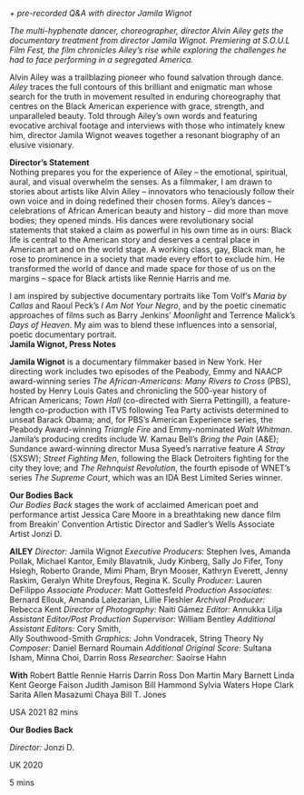 
_+ pre-recorded Q&A with director Jamila Wignot_

_The multi-hyphenate dancer, choreographer, director Alvin Ailey gets the documentary treatment from director Jamila Wignot. Premiering at S.O.U.L Film Fest, the film chronicles Ailey’s rise while exploring the challenges he had to face performing in a segregated America._

Alvin Ailey was a trailblazing pioneer who found salvation through dance. _Ailey_ traces the full contours of this brilliant and enigmatic man whose search for the truth in movement resulted in enduring choreography that centres on the Black American experience with grace, strength, and unparalleled beauty. Told through Ailey’s own words and featuring evocative archival footage and interviews with those who intimately knew him, director Jamila Wignot weaves together a resonant biography of an elusive visionary.<br>

**Director’s Statement**<br>
Nothing prepares you for the experience of Ailey – the emotional, spiritual, aural, and visual overwhelm the senses. As a filmmaker, I am drawn to stories about artists like Alvin Ailey – innovators who tenaciously follow their own voice and in doing redefined their chosen forms. Ailey’s dances – celebrations of African American beauty and history – did more than move bodies; they opened minds. His dances were revolutionary social statements that staked a claim as powerful in his own time as in ours: Black life is central to the American story and deserves a central place in American art and on the world stage. A working class, gay, Black man, he rose to prominence in a society that made every effort to exclude him. He transformed the world of dance and made space for those of us on the margins – space for Black artists like Rennie Harris and me.

I am inspired by subjective documentary portraits like Tom Volf’s _Maria by Callas_ and Raoul Peck’s _I Am Not Your Negro_, and by the poetic cinematic approaches of films such as Barry Jenkins’ _Moonlight_ and Terrence Malick’s _Days of Heaven_. My aim was to blend these influences into a sensorial, poetic documentary portrait.<br>
**Jamila Wignot, Press Notes**<br>

**Jamila Wignot** is a documentary filmmaker based in New York. Her directing work includes two episodes of the Peabody, Emmy and NAACP award-winning series _The African-Americans: Many Rivers to Cross_ (PBS), hosted by Henry Louis Gates and chronicling the 500-year history of African Americans; _Town Hall_ (co-directed with Sierra Pettingill), a feature-length co-production with ITVS following Tea Party activists determined to unseat Barack Obama; and, for PBS’s American Experience series, the Peabody Award-winning _Triangle Fire_ and Emmy-nominated _Walt Whitman_. Jamila’s producing credits include W. Kamau Bell’s _Bring the Pain_ (A&E); Sundance award-winning director Musa Syeed’s narrative feature _A Stray_ (SXSW); _Street Fighting Men_, following the Black Detroiters fighting for the city they love; and _The Rehnquist Revolution_, the fourth episode of WNET’s series _The Supreme Court_, which was an IDA Best Limited Series winner.<br>

**Our Bodies Back**<br>
_Our Bodies Back_ stages the work of acclaimed American poet and performance artist Jessica Care Moore in a breathtaking new dance film from Breakin’ Convention Artistic Director and Sadler’s Wells Associate Artist  Jonzi D.<br>



**AILEY**
_Director:_ Jamila Wignot
_Executive Producers:_ Stephen Ives, Amanda Pollak, Michael Kantor, Emily Blavatnik, Judy Kinberg, Sally Jo Fifer, Tony Hsiegh, Roberto Grande, Mimi Pham, Bryn Mooser, Kathryn Everett, Jenny Raskim, Geralyn White Dreyfous, Regina K. Scully
_Producer:_ Lauren DeFilippo
_Associate Producer:_ Matt Gottesfeld
_Production Associates:_ Bernard Ellouk, Amanda Lalezarian, Lillie Fleshler
_Archival Producer:_ Rebecca Kent
_Director of Photography:_ Naiti Gámez
_Editor:_ Annukka Lilja
_Assistant Editor/Post Production Supervisor:_ William Bentley
_Additional Assistant Editors:_ Cory Smith,  
Ally Southwood-Smith
_Graphics:_ John Vondracek, String Theory Ny
_Composer:_ Daniel Bernard Roumain
_Additional Original Score:_ Sultana Isham,  Minna Choi, Darrin Ross
_Researcher:_ Saoirse Hahn

**With**
Robert Battle
Rennie Harris
Darrin Ross
Don Martin
Mary Barnett
Linda Kent
George Faison
Judith Jamison
Bill Hammond
Sylvia Waters
Hope Clark
Sarita Allen
Masazumi Chaya
Bill T. Jones

USA 2021
82 mins

**Our Bodies Back**

_Director:_ Jonzi D.

UK 2020

5 mins
<!--stackedit_data:
eyJoaXN0b3J5IjpbMjAwMjg5MzIyOV19
-->